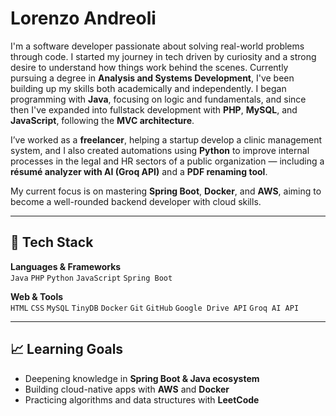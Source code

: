 # Lorenzo Andreoli

I'm a software developer passionate about solving real-world problems through code. I started my journey in tech driven by curiosity and a strong desire to understand how things work behind the scenes. Currently pursuing a degree in **Analysis and Systems Development**, I've been building up my skills both academically and independently. I began programming with **Java**, focusing on logic and fundamentals, and since then I've expanded into fullstack development with **PHP**, **MySQL**, and **JavaScript**, following the **MVC architecture**. 

I’ve worked as a **freelancer**, helping a startup develop a clinic management system, and I also created automations using **Python** to improve internal processes in the legal and HR sectors of a public organization — including a **résumé analyzer with AI (Groq API)** and a **PDF renaming tool**.

My current focus is on mastering **Spring Boot**, **Docker**, and **AWS**, aiming to become a well-rounded backend developer with cloud skills.

---

## 🧰 Tech Stack

**Languages & Frameworks**  
`Java` `PHP` `Python` `JavaScript` `Spring Boot`

**Web & Tools**  
`HTML` `CSS` `MySQL` `TinyDB` `Docker` `Git` `GitHub` `Google Drive API` `Groq AI API`

---

## 📈 Learning Goals

- Deepening knowledge in **Spring Boot & Java ecosystem**
- Building cloud-native apps with **AWS** and **Docker**
- Practicing algorithms and data structures with **LeetCode**
